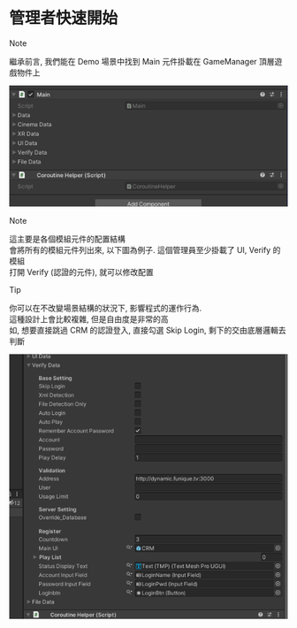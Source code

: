 # 管理者快速開始

> [!NOte]
> 繼承前言, 我們能在 Demo 場景中找到 Main 元件掛載在 GameManager 頂層遊戲物件上

![main](../../../images/mainscript.png)

> [!NOTE]
> 這主要是各個模組元件的配置結構\
> 會將所有的模組元件列出來, 以下圖為例子. 這個管理員至少掛載了 UI, Verify 的模組\
> 打開 Verify (認證的元件), 就可以修改配置

> [!TIP]
> 你可以在不改變場景結構的狀況下, 影響程式的運作行為.\
> 這種設計上會比較複雜, 但是自由度是非常的高\
> 如, 想要直接跳過 CRM 的認證登入, 直接勾選 Skip Login, 剩下的交由底層邏輯去判斷

![verify](../../../images/verify.png)
